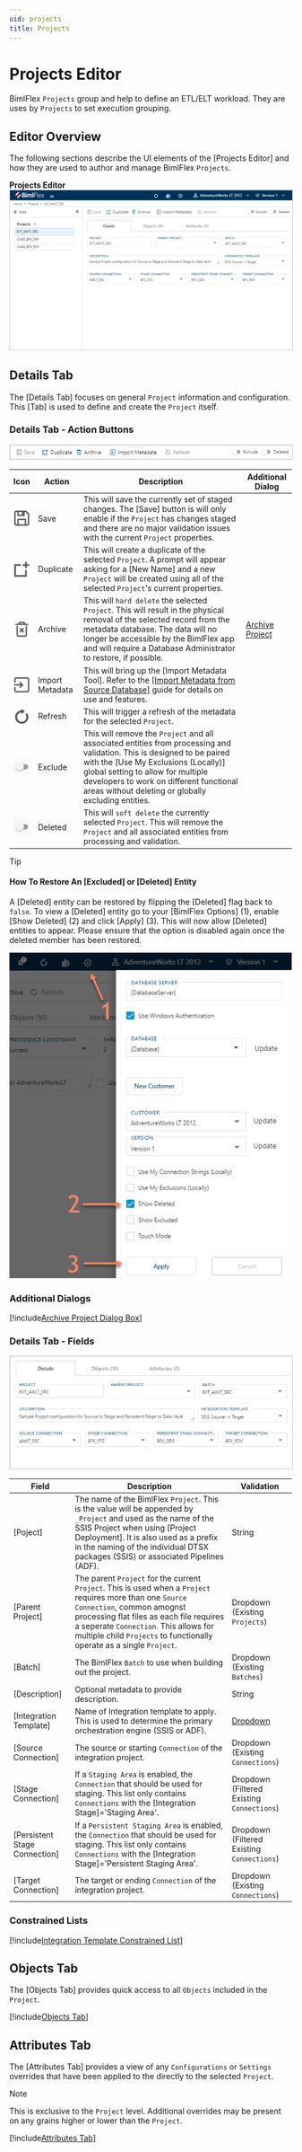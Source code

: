 ```yaml
---
uid: projects
title: Projects
---
```

# Projects Editor

BimlFlex `Projects` group and help to define an ETL/ELT workload.  They are uses by `Projects` to set execution grouping.

## Editor Overview

The following sections describe the UI elements of the [Projects Editor] and how they are used to author and manage BimlFlex `Projects`.

**Projects Editor**  
<img 
    src="images/bimlflex-app-editor-projects.png" 
    class="border-image image-width-100" 
    style="border: 1px solid #CCC;" 
    title="Projects Editor" 
/>

## Details Tab

The [Details Tab] focuses on general `Project` information and configuration.  This [Tab] is used to define and create the `Project` itself.

### Details Tab - Action Buttons

<img 
    src="images/bimlflex-app-editor-projects-actions.png" 
    class="border-image image-width-100" 
    style="border: 1px solid #CCC;" 
    title="Projects Editor Actions" 
/>

|Icon|Action|Description|Additional Dialog|
|-|-|-|-|
|<div class="icon-col m-5" style="width:30px;height:30px;background:white"><img src="images/svg-icons/save.svg" /></div>|Save|This will save the currently set of staged changes.  The [Save] button is will only enable if the `Project` has changes staged and there are no major validation issues with the current `Project` properties.||
|<div class="icon-col m-5" style="width:30px;height:30px;background:white"><img src="images/svg-icons/duplicate-objects.svg" /></div>|Duplicate|This will create a duplicate of the selected `Project`.  A prompt will appear asking for a [New Name] and a new `Project` will be created using all of the selected `Project`'s current properties.||
|<div class="icon-col m-5" style="width:30px;height:30px;background:white"><img src="images/svg-icons/archive-delete.svg" /></div>|Archive|This will `hard delete` the selected `Project`.  This will result in the physical removal of the selected record from the metadata database.  The data will no longer be accessible by the BimlFlex app and will require a Database Administrator to restore, if possible.|[Archive Project](#Archive-Project-Dialog-Box)
|<div class="icon-col m-5" style="width:30px;height:30px;background:white"><img src="images/svg-icons/import-metadata.svg" /></div>|<span class="nowrap-col m-5">Import Metadata</span>|This will bring up the [Import Metadata Tool].  Refer to the [[Import Metadata from Source Database]](../concepts/importing-metadata.md) guide for details on use and features.|
|<div class="icon-col m-5" style="width:30px;height:30px;background:white"><img src="images/svg-icons/refresh.svg" /></div>|Refresh|This will trigger a refresh of the metadata for the selected `Project`.||
|<div class="icon-col m-5" style="width:30px; height:30px;background:#EEE;"><img style="filter: brightness(100%) contrast(95%) grayscale(100%);" src="images/bimlflex-app-action-switch.png" /></div>|Exclude|This will remove the `Project` and all associated entities from processing and validation.  This is designed to be paired with the [Use My Exclusions (Locally)] global setting to allow for multiple developers to work on different functional areas without deleting or globally excluding entities.||
|<div class="icon-col m-5" style="width:30px; height:30px;background:#EEE;"><img style="filter: brightness(100%) contrast(95%) grayscale(100%);" src="images/bimlflex-app-action-switch.png" /></div>|Deleted|This will `soft delete` the currently selected `Project`.  This will remove the `Project` and all associated entities from processing and validation.||

[//]: # (TODO: Find a switch SVG to use for Deleted)

>[!TIP]
>
> #### How To Restore An [Excluded] or [Deleted] Entity
>
> A [Deleted] entity can be restored by flipping the [Deleted] flag back to `false`.  To view a [Deleted] entity go to your [BimlFlex Options] (1), enable [Show Deleted] (2) and click [Apply] (3).  This will now allow [Deleted] entities to appear.  Please ensure that the option is disabled again once the deleted member has been restored.  
>
> ![BimlFlex App - Enabled Deleted Entities](images/bimlflex-app-options-show-deleted.png "BimlFlex App - Enabled Deleted Entities")

### Additional Dialogs

[!include[Archive Project Dialog Box](_dialog-archive-project-single.md)]

### Details Tab - Fields

<img 
    src="images/bimlflex-app-editor-projects-fields.png" 
    class="border-image image-width-100" 
    style="border: 1px solid #CCC;" 
    title="Projects Editor Fields" 
/>

|Field|Description|Validation|
|-|-|-|
|[Poject]|The name of the BimlFlex `Project`.  This is the value will be appended by `_Project` and used as the name of the SSIS Project when using [Project Deployment].  It is also used as a prefix in the naming of the individual DTSX packages (SSIS) or associated Pipelines (ADF).|String|
|[Parent Project]|The parent `Project` for the current `Project`.  This is used when a `Project` requires more than one `Source Connection`, common amognst processing flat files as each file requires a seperate `Connection`.  This allows for multiple child `Projects` to functionally operate as a single `Project`.|Dropdown (Existing `Projects`)|
|[Batch]|The BimlFlex `Batch` to use when building out the project.|Dropdown (Existing `Batches`)|
|[Description]|Optional metadata to provide description.|String|
|[Integration Template]|Name of Integration template to apply.  This is used to determine the primary orchestration engine (SSIS or ADF).|[Dropdown](#Contrained-List-Integration-Template)|
|[Source Connection]|The source or starting `Connection` of the integration project.|Dropdown (Existing `Connections`)|
|[Stage Connection]|If a `Staging Area` is enabled, the `Connection` that should be used for staging.  This list only contains `Connections` with the [Integration Stage]='Staging Area'.|Dropdown (Filtered Existing `Connections`)|
|[Persistent Stage Connection]|If a `Persistent Staging Area` is enabled, the `Connection` that should be used for staging.  This list only contains `Connections` with the [Integration Stage]='Persistent Staging Area'.|Dropdown (Filtered Existing `Connections`)|
|[Target Connection]|The target or ending `Connection` of the integration project.|Dropdown (Existing `Connections`)|

### Constrained Lists

[!include[Integration Template Constrained List](_enum-integration-template.md)]

## Objects Tab

The [Objects Tab] provides quick access to all `Objects` included in the `Project`.

[!include[Objects Tab](_tab-objects.md)]

## Attributes Tab

The [Attributes Tab] provides a view of any `Configurations` or `Settings` overrides that have been applied to the directly to the selected `Project`.  

>[!NOTE]
> This is exclusive to the `Project` level.  Additional overrides may be present on any grains higher or lower than the `Project`.

[!include[Attributes Tab](_tab-attributes.md)]
